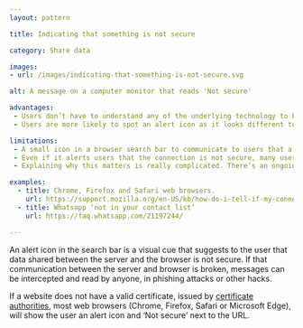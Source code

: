 ```yaml
---
layout: pattern

title: Indicating that something is not secure

category: Share data

images:
- url: /images/indicating-that-something-is-not-secure.svg

alt: A message on a computer monitor that reads 'Not secure'

advantages:
 - Users don’t have to understand any of the underlying technology to be aware that a service may be risky to use and decide whether to continue
 - Users are more likely to spot an alert icon as it looks different to what they’re used to seeing (most sites don’t have one, as they’re secure)

limitations:
 - A small icon in a browser search bar to communicate to users that a site is not secure is often not enough, and not proportionate to the risks of using sites that are not secure
 - Even if it alerts users that the connection is not secure, many users do not understand the risks and might keep using it anyway
 - Explaining why this matters is really complicated. There’s an ongoing question about how fair it is to expect end users to understand enough about information security to make decisions about it

examples:
  - title: Chrome, Firefox and Safari web browsers.
    url: https://support.mozilla.org/en-US/kb/how-do-i-tell-if-my-connection-is-secure
  - title: Whatsapp ‘not in your contact list’
    url: https://faq.whatsapp.com/21197244/

---
```


An alert icon in the search bar is a visual cue that suggests to the user that data shared between the server and the browser is not secure. If that communication between the server and browser is broken, messages can be intercepted and read by anyone, in phishing attacks or other hacks.

If a website does not have a valid certificate, issued by [certificate authorities](https://en.wikipedia.org/wiki/Certificate_authority), most web browsers (Chrome, Firefox, Safari or Microsoft Edge), will show the user an alert icon and ‘Not secure’ next to the URL.
